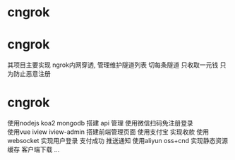 # cngrok
# cngrok
其项目主要实现 ngrok内网穿透, 管理维护隧道列表 切每条隧道 只收取一元钱 只为防止恶意注册

# cngrok
使用nodejs koa2 mongodb 搭建 api 管理
使用微信扫码免注册登录  
使用vue iview iview-admin 搭建前端管理页面
使用支付宝 实现收款 
使用websocket 实现用户登录 支付成功 推送通知
使用aliyun oss+cnd 实现静态资源缓存 客户端下载
...

